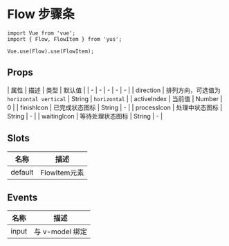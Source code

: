 # Flow 步骤条

```JS
import Vue from 'vue';
import { Flow, FlowItem } from 'yus';

Vue.use(Flow).use(FlowItem);
```

## Props

| 属性 | 描述 | 类型 | 默认值 |
| - | - | - | - | - |
| direction | 排列方向，可选值为 `horizontal vertical` | String | `horizontal` |
| activeIndex | 当前值 | Number | 0 |
| finishIcon | 已完成状态图标 | String | - |
| processIcon | 处理中状态图标 | String | - |
| waitingIcon | 等待处理状态图标 | String | - |

## Slots

| 名称 | 描述 |
| - | - |
| default | FlowItem元素 |

## Events

| 名称 | 描述 |
| - | - |
| input | 与 v-model 绑定 |